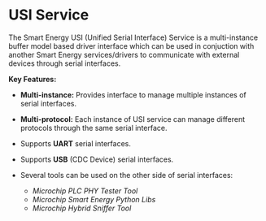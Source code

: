 # USI Service

The Smart Energy USI (Unified Serial Interface) Service is a multi-instance buffer model based driver interface which can be used in conjuction with another Smart Energy services/drivers to communicate with external devices through serial interfaces.

**Key Features:**

- **Multi-instance:** Provides interface to manage multiple instances of serial interfaces.

- **Multi-protocol:** Each instance of USI service can manage different protocols through the same serial interface.

- Supports **UART** serial interfaces.

- Supports **USB** (CDC Device) serial interfaces.

- Several tools can be used on the other side of serial interfaces:

  - *Microchip PLC PHY Tester Tool*
  - *Microchip Smart Energy Python Libs*
  - *Microchip Hybrid Sniffer Tool*
